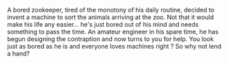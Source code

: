 A bored zookeeper, tired of the monotony of his daily routine, decided to invent a machine to sort the animals arriving at the zoo. Not that it would make his life any easier... he's just bored out of his mind and needs something to pass the time. An amateur engineer in his spare time, he has begun designing the contraption and now turns to you for help. 
You look just as bored as he is and everyone loves machines right ? So why not lend a hand?